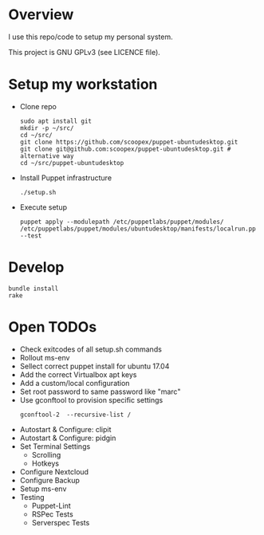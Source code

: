 # Overview

I use this repo/code to setup my personal system.

This project is GNU GPLv3 (see LICENCE file).

# Setup my workstation

 * Clone repo
   ```
   sudo apt install git
   mkdir -p ~/src/
   cd ~/src/
   git clone https://github.com/scoopex/puppet-ubuntudesktop.git
   git clone git@github.com:scoopex/puppet-ubuntudesktop.git # alternative way
   cd ~/src/puppet-ubuntudesktop
   ```

 * Install Puppet infrastructure
   ```
   ./setup.sh
   ```

 * Execute setup
   ```
   puppet apply --modulepath /etc/puppetlabs/puppet/modules/ /etc/puppetlabs/puppet/modules/ubuntudesktop/manifests/localrun.pp  --test
   ```

# Develop

```
bundle install
rake
```

# Open TODOs

 * Check exitcodes of all setup.sh commands
 * Rollout ms-env 
 * Sellect correct puppet install for ubuntu 17.04 
 * Add the correct Virtualbox apt keys
 * Add a custom/local configuration
 * Set root password to same password like "marc"
 * Use gconftool to provision specific settings
   ```
   gconftool-2  --recursive-list /
   ```
 * Autostart & Configure: clipit
 * Autostart & Configure: pidgin
 * Set Terminal Settings
   * Scrolling
   * Hotkeys
 * Configure Nextcloud
 * Configure Backup
 * Setup ms-env
 * Testing
   * Puppet-Lint
   * RSPec Tests
   * Serverspec Tests
